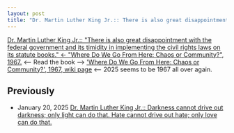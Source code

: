 ```yaml
---
layout: post
title: "Dr. Martin Luther King Jr.:: There is also great disappointment with the federal government and its timidity in implementing the civil rights laws on its statute books <-- 'Where Do We Go From Here: Chaos or Community?', 1967."
---
```

[Dr. Martin Luther King Jr.:: "There is also great disappointment with the federal government and its timidity in implementing the civil rights laws on its statute books." 
<- "Where Do We Go From Here: Chaos or Community?", 1967.](https://www.drmartinlutherkingjr.com/drking/mlk-quotes/) 
<-- Read the book --> ['Where Do We Go From Here: Chaos or Community?', 1967, wiki page](https://en.wikipedia.org/wiki/Where_Do_We_Go_from_Here:_Chaos_or_Community)
<-- 2025 seems to be 1967 all over again. 

## Previously 
* January 20, 2025 [Dr. Martin Luther King Jr.:: Darkness cannot drive out darkness; only light can do that. Hate cannot drive out hate; only love can do that.](http://rolandtanglao.com/2025/01/20/p0713-mlk-quotes/)

